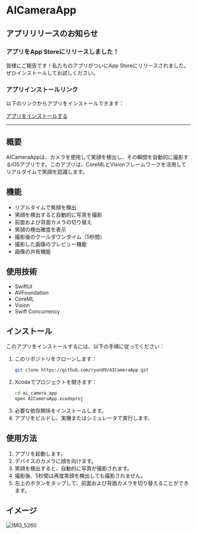 # AICameraApp

## アプリリリースのお知らせ

### アプリをApp Storeにリリースしました！

皆様にご報告です！私たちのアプリがついにApp Storeにリリースされました。ぜひインストールしてお試しください。

### アプリインストールリンク

以下のリンクからアプリをインストールできます：

[アプリをインストールする](https://apps.apple.com/jp/app/id6504662657)

---

## 概要

AICameraAppは、カメラを使用して笑顔を検出し、その瞬間を自動的に撮影するiOSアプリです。このアプリは、CoreMLとVisionフレームワークを活用してリアルタイムで笑顔を認識します。

## 機能

- リアルタイムで笑顔を検出
- 笑顔を検出すると自動的に写真を撮影
- 前面および背面カメラの切り替え
- 笑顔の検出確度を表示
- 撮影後のクールダウンタイム（5秒間）
- 撮影した画像のプレビュー機能
- 画像の共有機能

## 使用技術

- SwiftUI
- AVFoundation
- CoreML
- Vision
- Swift Concurrency

## インストール

このアプリをインストールするには、以下の手順に従ってください：

1. このリポジトリをクローンします：
    ```bash
    git clone https://github.com/ryun89/AICameraApp.git
    ```
2. Xcodeでプロジェクトを開きます：
    ```bash
    cd ai_camera_app
    open AICameraApp.xcodeproj
    ```
3. 必要な依存関係をインストールします。
4. アプリをビルドし、実機またはシミュレータで実行します。

## 使用方法

1. アプリを起動します。
2. デバイスのカメラに顔を向けます。
3. 笑顔を検出すると、自動的に写真が撮影されます。
4. 撮影後、5秒間は再度笑顔を検出しても撮影されません。
5. 左上のボタンをタップして、前面および背面カメラを切り替えることができます。

## イメージ

![IMG_5260](https://github.com/ryun89/AICameraApp/assets/115915990/639fa834-c2d2-47af-950d-3877a47ea920)
